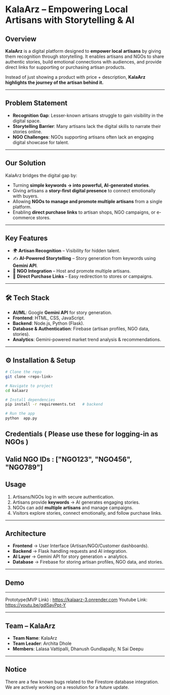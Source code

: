 # KalaArz – Empowering Local Artisans with Storytelling & AI  

## Overview  
**KalaArz** is a digital platform designed to **empower local artisans** by giving them recognition through storytelling. It enables artisans and NGOs to share authentic stories, build emotional connections with audiences, and provide direct links for supporting or purchasing artisan products.  

Instead of just showing a product with price + description, **KalaArz highlights the journey of the artisan behind it.**  

---

##  Problem Statement  
- **Recognition Gap**: Lesser-known artisans struggle to gain visibility in the digital space.  
- **Storytelling Barrier**: Many artisans lack the digital skills to narrate their stories online.  
- **NGO Challenges**: NGOs supporting artisans often lack an engaging digital showcase for talent.  

---

## Our Solution  
KalaArz bridges the digital gap by:  
- Turning **simple keywords → into powerful, AI-generated stories**.  
- Giving artisans a **story-first digital presence** to connect emotionally with buyers.  
- Allowing **NGOs to manage and promote multiple artisans** from a single platform.  
- Enabling **direct purchase links** to artisan shops, NGO campaigns, or e-commerce stores.  

---

##  Key Features  
- 🌍 **Artisan Recognition** – Visibility for hidden talent.  
- ✍️ **AI-Powered Storytelling** – Story generation from keywords using **Gemini API**.  
- 🤝 **NGO Integration** – Host and promote multiple artisans.  
- 🛒 **Direct Purchase Links** – Easy redirection to stores or campaigns.  
  

---

## 🛠️ Tech Stack  
- **AI/ML**: Google **Gemini API** for story generation.  
- **Frontend**: HTML, CSS, JavaScript.  
- **Backend**: Node.js, Python (Flask).  
- **Database & Authentication**: Firebase (artisan profiles, NGO data, stories).  
- **Analytics**: Gemini-powered market trend analysis & recommendations.  

---

## ⚙️ Installation & Setup  
```bash
# Clone the repo
git clone <repo-link>

# Navigate to project
cd kalaarz

# Install dependencies
pip install -r requirements.txt   # backend

# Run the app
python  app.py             
```
## Credentials ( Please use these for logging-in as NGOs )
Valid NGO IDs : ["NGO123", "NGO456", "NGO789"]
---

## Usage  
1. Artisans/NGOs log in with secure authentication.  
2. Artisans provide **keywords** → AI generates engaging stories.  
3. NGOs can add **multiple artisans** and manage campaigns.  
4. Visitors explore stories, connect emotionally, and follow purchase links.  

---

## Architecture  
- **Frontend** → User Interface (Artisan/NGO/Customer dashboards).  
- **Backend** → Flask handling requests and AI integration.  
- **AI Layer** → Gemini API for story generation + analytics.  
- **Database** → Firebase for storing artisan profiles, NGO data, and stories.  

---

## Demo  
---
Prototype(MVP Link) : https://kalaarz-3.onrender.com
Youtube Link: https://youtu.be/gdl5ayPpt-Y
  
--- 

## Team – KalaArz  
- **Team Name**: KalaArz  
- **Team Leader**: Archita Dhole  
- **Members**: Lalasa Vattipalli, Dhanush Gundlapally, N Sai Deepu 

---
## Notice
There are a few known bugs related to the Firestore database integration. We are actively working on a resolution for a future update.

 
